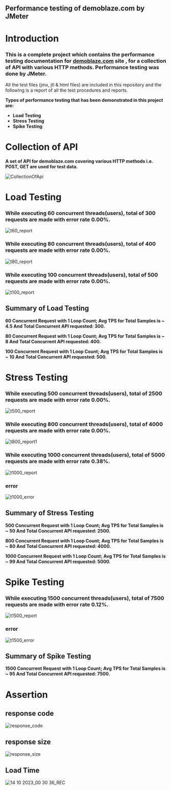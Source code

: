 ## Performance testing of demoblaze.com by JMeter


# Introduction

### This is a complete project which contains the performance testing documentation for [demoblaze.com](https://www.demoblaze.com/)  site , for a collection of API with various HTTP methods. Performance testing was done by JMeter.

 All the test files (jmx, jtl & html files) are included in this repository and the following is a report of all the test procedures and reports.

 **Types of performance testing that has been demonstrated in this project are:**

- **Load Testing** </br>
- **Stress Testing** </br>
- **Spike Testing** </br>


# Collection of API

**A set of API for demoblaze.com covering various HTTP methods i.e. POST, GET are used for test data.**

![CollectionOfApi](https://github.com/mahin33ferdous/Performance_Testing/assets/108746973/79fdb3cc-afdd-4426-b3cd-e05dfb1edcb9)


# Load Testing

 ### While executing 60 concurrent threads(users), total of 300 requests are made with error rate 0.00%.

![t60_report](https://github.com/mahin33ferdous/Performance_Testing/assets/108746973/efabe5af-d6c3-482d-b177-dac6142fa4a0)


 ### While executing 80 concurrent threads(users), total of 400 requests are made with error rate 0.00%.


![t80_report](https://github.com/mahin33ferdous/Performance_Testing/assets/108746973/bee7ecea-d81c-4975-851a-3be891cfccbc)


 ### While executing 100 concurrent threads(users), total of 500 requests are made with error rate 0.00%.


![t100_report](https://github.com/mahin33ferdous/Performance_Testing/assets/108746973/f14194b6-1f0d-4782-bed3-dc58b36141bc)


## Summary of Load Testing

**60 Concurrent Request with 1 Loop Count; Avg TPS for Total Samples is ~ 4.5 And Total Concurrent API requested: 300.**

**80 Concurrent Request with 1 Loop Count; Avg TPS for Total Samples is ~ 8 And Total Concurrent API requested: 400.**

**100 Concurrent Request with 1 Loop Count; Avg TPS for Total Samples is ~ 10 And Total Concurrent API requested: 500.**


# Stress Testing

 ### While executing 500 concurrent threads(users), total of 2500 requests are made with error rate 0.00%.

 


![t500_report](https://github.com/mahin33ferdous/Performance_Testing/assets/108746973/c087935b-c2f9-4f16-bcd2-03f9bb78c928)


 ### While executing 800 concurrent threads(users), total of 4000 requests are made with error rate 0.00%.

 


![t800_report1](https://github.com/mahin33ferdous/Performance_Testing/assets/108746973/5e22a520-1587-4f01-b53a-30608c3f0651)


 ### While executing 1000 concurrent threads(users), total of 5000 requests are made with error rate 0.38%.

 


![t1000_report](https://github.com/mahin33ferdous/Performance_Testing/assets/108746973/438aac97-28ab-43f5-9de4-50be17b446f6)

### error



![t1000_error](https://github.com/mahin33ferdous/Performance_Testing/assets/108746973/67fd9506-643e-4df8-9fe0-8dbc4d94a208)

 ## Summary of Stress Testing

**500 Concurrent Request with 1 Loop Count; Avg TPS for Total Samples is ~ 50 And Total Concurrent API requested: 2500.**

**800 Concurrent Request with 1 Loop Count; Avg TPS for Total Samples is ~ 80 And Total Concurrent API requested: 4000.**

**1000 Concurrent Request with 1 Loop Count; Avg TPS for Total Samples is ~ 99 And Total Concurrent API requested: 5000.**


 # Spike Testing

 ### While executing 1500 concurrent threads(users), total of 7500 requests are made with error rate 0.12%.

 

![t1500_report](https://github.com/mahin33ferdous/Performance_Testing/assets/108746973/3cc8658b-9ed3-402f-9c44-4a3d8c4f9d6c)

### error



![t1500_error](https://github.com/mahin33ferdous/Performance_Testing/assets/108746973/9534d0f5-269d-4464-9a14-bdbb489b1d4b)

 ## Summary of Spike Testing

**1500 Concurrent Request with 1 Loop Count; Avg TPS for Total Samples is ~ 95 And Total Concurrent API requested: 7500.**


 # Assertion

## response code


![response_code](https://github.com/mahin33ferdous/Performance_Testing/assets/108746973/4223441f-a71a-45b3-9277-ed1795f61cf4)

 ## response size

![response_size](https://github.com/mahin33ferdous/Performance_Testing/assets/108746973/37239f01-6353-41ba-82b0-ec346badffc6)


## Load Time
  

![14 10 2023_00 30 36_REC](https://github.com/mahin33ferdous/Performance_Testing/assets/108746973/07bc8d7b-5553-48c0-945b-21fd09c56af7)




